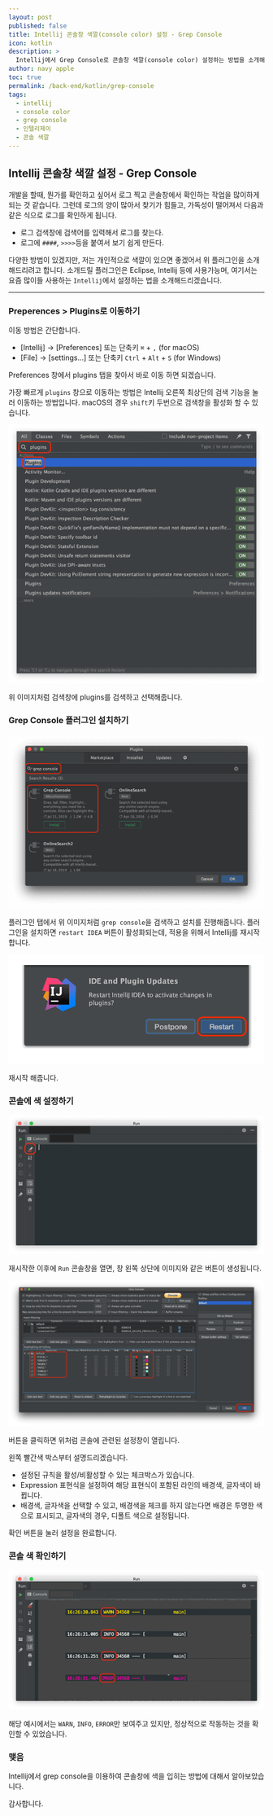 ```yaml
---
layout: post
published: false
title: Intellij 콘솔창 색깔(console color) 설정 - Grep Console
icon: kotlin
description: >
  Intellij에서 Grep Console로 콘솔창 색깔(console color) 설정하는 방법을 소개해드립니다.
author: navy apple
toc: true
permalink: /back-end/kotlin/grep-console
tags:
  - intellij
  - console color
  - grep console
  - 인텔리제이
  - 콘솔 색깔
---
```


## Intellij 콘솔창 색깔 설정 - Grep Console

개발을 할때, 뭔가를 확인하고 싶어서 로그 찍고 콘솔창에서 확인하는 작업을 많이하게 되는 것 같습니다.
그런데 로그의 양이 많아서 찾기가 힘들고, 가독성이 떨어져서 다음과 같은 식으로 로그를 확인하게 됩니다.

- 로그 검색창에 검색어를 입력해서 로그를 찾는다.
- 로그에 `####`, `>>>>`등을 붙여서 보기 쉽게 만든다.

다양한 방법이 있겠지만, 저는 개인적으로 색깔이 있으면 좋겠어서 위 플러그인을 소개해드리려고 합니다.
소개드릴 플러그인은 Eclipse, Intellij 등에 사용가능며, 여기서는 요즘 많이들 사용하는 `Intellij`에서 설정하는 법을 소개해드리겠습니다.

<hr>

### Preperences > Plugins로 이동하기

이동 방법은 간단합니다.

- [Intellij] -> [Preferences] 또는 단축키 `⌘` + `,` (for macOS) 
- [File] -> [settings...] 또는 단축키 `Ctrl` + `Alt` + `S` (for Windows)

Preferences 창에서 plugins 탭을 찾아서 바로 이동 하면 되겠습니다.

가장 빠르게 `plugins` 창으로 이동하는 방법은 Intellij 오른쪽 최상단의 검색 기능을 눌러 이동하는 방법입니다.
macOS의 경우 `shift`키 두번으로 검색창을 활성화 할 수 있습니다.

![grep-console1](/assets/images/grep-console1.png)

위 이미지처럼 검색창에 plugins를 검색하고 선택해줍니다.

### Grep Console 플러그인 설치하기
  
![grep-console2](/assets/images/grep-console2.png)

플러그인 탭에서 위 이미지처럼 `grep console`을 검색하고 설치를 진행해줍니다.
플러그인을 설치하면 `restart IDEA` 버튼이 활성화되는데, 적용을 위해서 Intellij를 재시작합니다.

![grep-console3](/assets/images/grep-console3.png)

재시작 해줍니다.

### 콘솔에 색 설정하기

![grep-console4](/assets/images/grep-console4.png)

재시작한 이후에 `Run` 콘솔창을 열면, 창 왼쪽 상단에 이미지와 같은 버튼이 생성됩니다.

![grep-console5](/assets/images/grep-console5.png)

버튼을 클릭하면 위처럼 콘솔에 관련된 설정창이 열립니다.

왼쪽 빨간색 박스부터 설명드리겠습니다.

- 설정된 규칙을 활성/비활성할 수 있는 체크박스가 있습니다.
- Expression 표현식을 설정하여 해당 표현식이 포함된 라인의 배경색, 글자색이 바뀝니다.
- 배경색, 글자색을 선택할 수 있고, 배경색을 체크를 하지 않는다면 배경은 투명한 색으로 표시되고, 글자색의 경우, 디폴트 색으로 설정됩니다.

확인 버튼을 눌러 설정을 완료합니다.

### 콘솔 색 확인하기

![grep-console6](/assets/images/grep-console6.png)

해당 예시에서는 `WARN`, `INFO`, `ERROR`만 보여주고 있지만, 정상적으로 작동하는 것을 확인할 수 있었습니다.

### 맺음

Intellij에서 grep console을 이용하여 콘솔창에 색을 입히는 방법에 대해서 알아보았습니다.

감사합니다.

